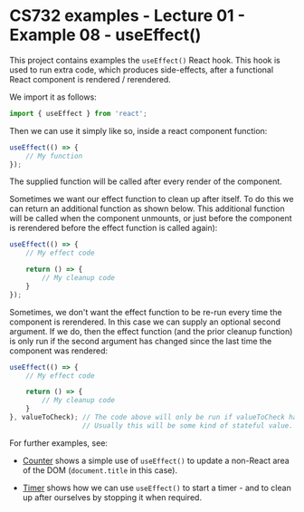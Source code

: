 # CS732 examples - Lecture 01 - Example 08 - useEffect()
This project contains examples the `useEffect()` React hook. This hook is used to run extra code, which produces side-effects, after a functional React component is rendered / rerendered.

We import it as follows:

```js
import { useEffect } from 'react';
```

Then we can use it simply like so, inside a react component function:

```js
useEffect(() => {
    // My function
});
```

The supplied function will be called after every render of the component.

Sometimes we want our effect function to clean up after itself. To do this we can return an additional function as shown below. This additional function will be called when the component unmounts, or just before the component is rerendered before the effect function is called again):

```js
useEffect(() => {
    // My effect code

    return () => {
        // My cleanup code
    }
});
```

Sometimes, we don't want the effect function to be re-run every time the component is rerendered. In this case we can supply an optional second argument. If we do, then the effect function (and the prior cleanup function) is only run if the second argument has changed since the last time the component was rendered:

```js
useEffect(() => {
    // My effect code

    return () => {
        // My cleanup code
    }
}, valueToCheck); // The code above will only be run if valueToCheck has changed.
                  // Usually this will be some kind of stateful value.
```

For further examples, see:

- [Counter](./src/Counter.js) shows a simple use of `useEffect()` to update a non-React area of the DOM (`document.title` in this case).

- [Timer](./src/Timer.js) shows how we can use `useEffect()` to start a timer - and to clean up after ourselves by stopping it when required.